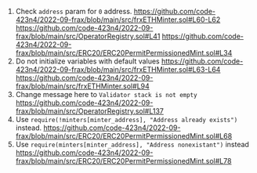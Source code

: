 1.	Check `address` param for `0` address.
https://github.com/code-423n4/2022-09-frax/blob/main/src/frxETHMinter.sol#L60-L62
https://github.com/code-423n4/2022-09-frax/blob/main/src/OperatorRegistry.sol#L41
https://github.com/code-423n4/2022-09-frax/blob/main/src/ERC20/ERC20PermitPermissionedMint.sol#L34
2.	Do not initialize variables with default values
https://github.com/code-423n4/2022-09-frax/blob/main/src/frxETHMinter.sol#L63-L64
https://github.com/code-423n4/2022-09-frax/blob/main/src/frxETHMinter.sol#L94
3.	Change message here to `Validator stack is not empty`
https://github.com/code-423n4/2022-09-frax/blob/main/src/OperatorRegistry.sol#L137
4.	Use `require(!minters[minter_address], "Address already exists")` instead.
https://github.com/code-423n4/2022-09-frax/blob/main/src/ERC20/ERC20PermitPermissionedMint.sol#L68
5.	Use `require(minters[minter_address], "Address nonexistant")` instead
https://github.com/code-423n4/2022-09-frax/blob/main/src/ERC20/ERC20PermitPermissionedMint.sol#L78
